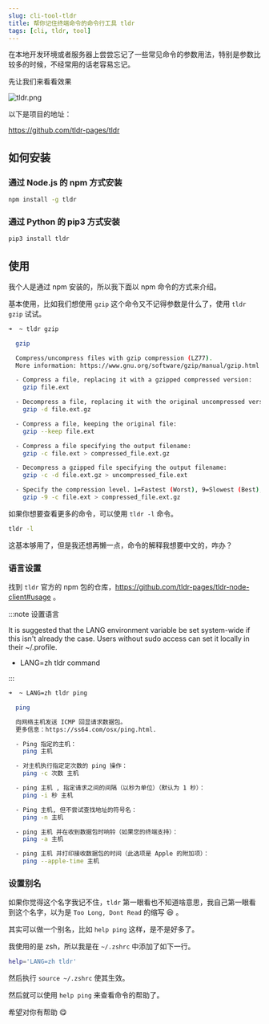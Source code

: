 ```yaml
---
slug: cli-tool-tldr
title: 帮你记住终端命令的命令行工具 tldr
tags: [cli, tldr, tool]
---
```


在本地开发环境或者服务器上尝尝忘记了一些常见命令的参数用法，特别是参数比较多的时候，不经常用的话老容易忘记。

先让我们来看看效果

![tldr.png](/img/cli-tldr.png)

<!--truncate-->

以下是项目的地址：

https://github.com/tldr-pages/tldr

## 如何安装

### 通过 Node.js 的 npm 方式安装
```bash
npm install -g tldr
```

### 通过 Python 的 pip3 方式安装
```bash
pip3 install tldr
```

## 使用
我个人是通过 npm 安装的，所以我下面以 npm 命令的方式来介绍。

基本使用，比如我们想使用 `gzip` 这个命令又不记得参数是什么了，使用 `tldr gzip` 试试。

```bash
➜  ~ tldr gzip

  gzip

  Compress/uncompress files with gzip compression (LZ77).
  More information: https://www.gnu.org/software/gzip/manual/gzip.html.

  - Compress a file, replacing it with a gzipped compressed version:
    gzip file.ext

  - Decompress a file, replacing it with the original uncompressed version:
    gzip -d file.ext.gz

  - Compress a file, keeping the original file:
    gzip --keep file.ext

  - Compress a file specifying the output filename:
    gzip -c file.ext > compressed_file.ext.gz

  - Decompress a gzipped file specifying the output filename:
    gzip -c -d file.ext.gz > uncompressed_file.ext

  - Specify the compression level. 1=Fastest (Worst), 9=Slowest (Best), Default level is 6:
    gzip -9 -c file.ext > compressed_file.ext.gz
```

如果你想要查看更多的命令，可以使用 `tldr -l` 命令。

```bash
tldr -l
```

这基本够用了，但是我还想再懒一点，命令的解释我想要中文的，咋办？

### 语言设置

找到 `tldr` 官方的 npm 包的仓库，https://github.com/tldr-pages/tldr-node-client#usage 。

:::note 设置语言

It is suggested that the LANG environment variable be set system-wide if this isn't already the case. Users without sudo access can set it locally in their ~/.profile.

- LANG=zh tldr command

:::

```bash
➜  ~ LANG=zh tldr ping

  ping

  向网络主机发送 ICMP 回显请求数据包。
  更多信息：https://ss64.com/osx/ping.html.

  - Ping 指定的主机：
    ping 主机

  - 对主机执行指定定次数的 ping 操作：
    ping -c 次数 主机

  - ping 主机 , 指定请求之间的间隔（以秒为单位）（默认为 1 秒）：
    ping -i 秒 主机

  - Ping 主机, 但不尝试查找地址的符号名：
    ping -n 主机

  - ping 主机 并在收到数据包时响铃（如果您的终端支持）：
    ping -a 主机

  - ping 主机 并打印接收数据包的时间（此选项是 Apple 的附加项）：
    ping --apple-time 主机
```

### 设置别名

如果你觉得这个名字我记不住，`tldr` 第一眼看也不知道啥意思，我自己第一眼看到这个名字，以为是 `Too Long, Dont Read` 的缩写 😆 。

其实可以做一个别名，比如 `help ping` 这样，是不是好多了。

我使用的是 zsh，所以我是在 `~/.zshrc` 中添加了如下一行。

```bash
help='LANG=zh tldr'
```

然后执行 `source ~/.zshrc` 使其生效。

然后就可以使用 `help ping` 来查看命令的帮助了。

希望对你有帮助 😋